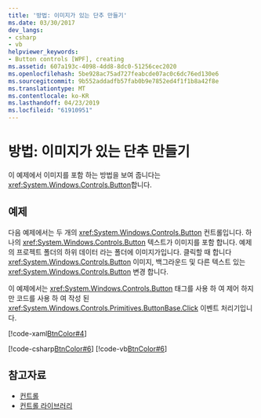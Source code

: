 ```yaml
---
title: '방법: 이미지가 있는 단추 만들기'
ms.date: 03/30/2017
dev_langs:
- csharp
- vb
helpviewer_keywords:
- Button controls [WPF], creating
ms.assetid: 607a193c-4098-4dd8-8dc0-51256cec2020
ms.openlocfilehash: 5be928ac75ad727feabcde07ac0c6dc76ed130e6
ms.sourcegitcommit: 9b552addadfb57fab0b9e7852ed4f1f1b8a42f8e
ms.translationtype: MT
ms.contentlocale: ko-KR
ms.lasthandoff: 04/23/2019
ms.locfileid: "61910951"
---
```

# <a name="how-to-create-a-button-that-has-an-image"></a>방법: 이미지가 있는 단추 만들기
이 예제에서 이미지를 포함 하는 방법을 보여 줍니다는 <xref:System.Windows.Controls.Button>합니다.  
  
## <a name="example"></a>예제  
 다음 예제에서는 두 개의 <xref:System.Windows.Controls.Button> 컨트롤입니다. 하나의 <xref:System.Windows.Controls.Button> 텍스트가 이미지를 포함 합니다. 예제의 프로젝트 폴더의 하위 데이터 라는 폴더에 이미지가입니다. 클릭할 때 합니다 <xref:System.Windows.Controls.Button> 이미지, 백그라운드 및 다른 텍스트 있는 <xref:System.Windows.Controls.Button> 변경 합니다.  
  
 이 예제에서는 <xref:System.Windows.Controls.Button> 태그를 사용 하 여 제어 하지만 코드를 사용 하 여 작성 된 <xref:System.Windows.Controls.Primitives.ButtonBase.Click> 이벤트 처리기입니다.  
  
 [!code-xaml[BtnColor#4](~/samples/snippets/csharp/VS_Snippets_Wpf/BtnColor/CSharp/Pane1.xaml#4)]  
  
 [!code-csharp[BtnColor#6](~/samples/snippets/csharp/VS_Snippets_Wpf/BtnColor/CSharp/Pane1.xaml.cs#6)]
 [!code-vb[BtnColor#6](~/samples/snippets/visualbasic/VS_Snippets_Wpf/BtnColor/VisualBasic/Pane1.xaml.vb#6)]  
  
## <a name="see-also"></a>참고자료

- [컨트롤](index.md)
- [컨트롤 라이브러리](control-library.md)
